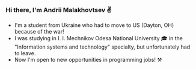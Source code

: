 ### Hi there, I'm Andrii Malakhovtsev ✌

- I'm a student from Ukraine who had to move to US (Dayton, OH) because of the war!
- I was studying in I. I. Mechnikov Odesa National University 🎓 in the "Information systems and technology" specialty, but unfortunately had to leave.
- Now I'm open to new opportunities in programming jobs! ⚒
